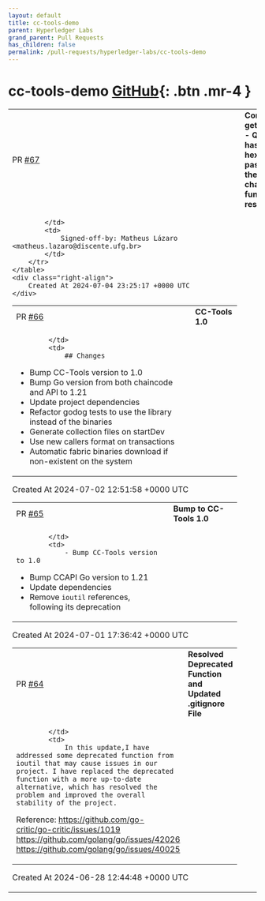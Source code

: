 ```yaml
---
layout: default
title: cc-tools-demo
parent: Hyperledger Labs
grand_parent: Pull Requests
has_children: false
permalink: /pull-requests/hyperledger-labs/cc-tools-demo
---
```


# cc-tools-demo <span class="fs-3 right-align">[GitHub](https://github.com/hyperledger-labs/cc-tools-demo){: .btn .mr-4 }</span>


<div>
    <table>
        <tr>
            <td>
                PR <a href="https://github.com/hyperledger-labs/cc-tools-demo/pull/67" class=".btn">#67</a>
            </td>
            <td>
                <b>
                    Correction of the getBlockByHash function - QueryQSCC Handler: hashBytes, err := hex.DecodeString(hash), passed as a parameter to the chaincode.QueryGateway function, assigned to result.
                </b>
            </td>
        </tr>
        <tr>
            <td>
                
            </td>
            <td>
                Signed-off-by: Matheus Lázaro <matheus.lazaro@discente.ufg.br>
            </td>
        </tr>
    </table>
    <div class="right-align">
        Created At 2024-07-04 23:25:17 +0000 UTC
    </div>
</div>

<div>
    <table>
        <tr>
            <td>
                PR <a href="https://github.com/hyperledger-labs/cc-tools-demo/pull/66" class=".btn">#66</a>
            </td>
            <td>
                <b>
                    CC-Tools 1.0
                </b>
            </td>
        </tr>
        <tr>
            <td>
                
            </td>
            <td>
                ## Changes
- Bump CC-Tools version to 1.0
- Bump Go version from both chaincode and API to 1.21
- Update project dependencies
- Refactor godog tests to use the library instead of the binaries
- Generate collection files on startDev
- Use new callers format on transactions
- Automatic fabric binaries download if non-existent on the system
            </td>
        </tr>
    </table>
    <div class="right-align">
        Created At 2024-07-02 12:51:58 +0000 UTC
    </div>
</div>

<div>
    <table>
        <tr>
            <td>
                PR <a href="https://github.com/hyperledger-labs/cc-tools-demo/pull/65" class=".btn">#65</a>
            </td>
            <td>
                <b>
                    Bump to CC-Tools 1.0
                </b>
            </td>
        </tr>
        <tr>
            <td>
                
            </td>
            <td>
                - Bump CC-Tools version to 1.0
- Bump CCAPI Go version to 1.21
- Update dependencies
- Remove `ioutil` references, following its deprecation
            </td>
        </tr>
    </table>
    <div class="right-align">
        Created At 2024-07-01 17:36:42 +0000 UTC
    </div>
</div>

<div>
    <table>
        <tr>
            <td>
                PR <a href="https://github.com/hyperledger-labs/cc-tools-demo/pull/64" class=".btn">#64</a>
            </td>
            <td>
                <b>
                    Resolved Deprecated Function and Updated .gitignore File
                </b>
            </td>
        </tr>
        <tr>
            <td>
                
            </td>
            <td>
                In this update,I have addressed some deprecated function from ioutil that may cause issues in our project. I have replaced the deprecated function with a more up-to-date alternative, which has resolved the problem and improved the overall stability of the project.

Reference:
https://github.com/go-critic/go-critic/issues/1019
https://github.com/golang/go/issues/42026
https://github.com/golang/go/issues/40025
            </td>
        </tr>
    </table>
    <div class="right-align">
        Created At 2024-06-28 12:44:48 +0000 UTC
    </div>
</div>

